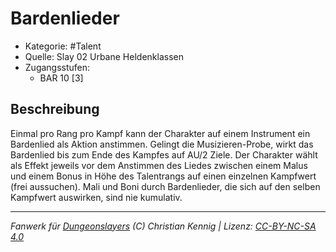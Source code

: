 <!---
Dies ist ein Fanwerk für DUNGEONSLAYERS (C) von Christian Kennig

Quellen:      [Slay 02 Urbane Heldenklassen](https://www.f-space.de/ds4/downloads.html)
              [Talentbeschreibungen](https://www.f-space.de/ds4/tools-talentcards.html)
License:      [CC-BY-NC-SA 4.0](https://creativecommons.org/licenses/by-nc-sa/4.0/deed.de)
Richtlinien:  [Fanwerkrichtlinien](https://www.dungeonslayers.net/fanwerk-richtlinien/)
Autor:        Zauberlehrling
-->

  
# Bardenlieder  
- Kategorie: #Talent  
- Quelle: Slay 02 Urbane Heldenklassen  
- Zugangsstufen:  
  - BAR 10 [3]  

## Beschreibung  
Einmal pro Rang pro Kampf kann der Charakter auf einem Instrument ein Bardenlied als Aktion anstimmen. Gelingt die Musizieren-Probe, wirkt das Bardenlied bis zum Ende des Kampfes auf AU/2 Ziele. Der Charakter wählt als Effekt jeweils vor dem Anstimmen des Liedes zwischen einem Malus und einem Bonus in Höhe des Talentrangs auf einen einzelnen Kampfwert (frei aussuchen). Mali und Boni durch Bardenlieder, die sich auf den selben Kampfwert auswirken, sind nie kumulativ.


___  
*Fanwerk für [Dungeonslayers](https://www.dungeonslayers.net/) (C) Christian Kennig | Lizenz: [CC-BY-NC-SA 4.0](https://creativecommons.org/licenses/by-nc-sa/4.0/deed.de)*  